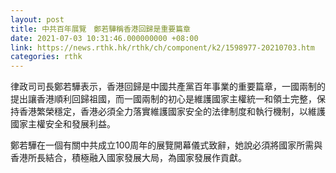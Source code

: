 ```yaml
---
layout: post
title: 中共百年展覽　鄭若驊稱香港回歸是重要篇章
date: 2021-07-03 10:31:46.000000000 +08:00
link: https://news.rthk.hk/rthk/ch/component/k2/1598977-20210703.htm
categories: rthk
---
```


律政司司長鄭若驊表示，香港回歸是中國共產黨百年事業的重要篇章，一國兩制的提出讓香港順利回歸祖國，而一國兩制的初心是維護國家主權統一和領土完整，保持香港繁榮穩定，香港必須全力落實維護國家安全的法律制度和執行機制，以維護國家主權安全和發展利益。

鄭若驊在一個有關中共成立100周年的展覽開幕儀式致辭，她說必須將國家所需與香港所長結合，積極融入國家發展大局，為國家發展作貢獻。
